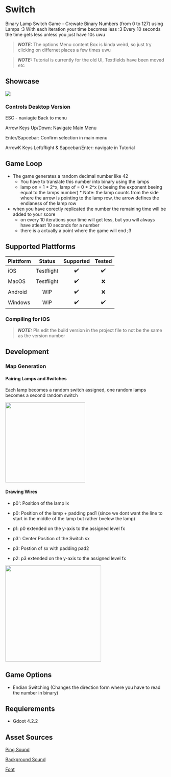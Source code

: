 # Switch
Binary Lamp Switch Game - Crewate Binary Numbers (from 0 to 127) using Lamps :3
With each iteration your time becomes less :3 Every 10 seconds the time gets less unless you just have 10s uwu

> **_NOTE:_**  The options Menu content Box is kinda weird, so just try clicking on differnet places a few times uwu

> **_NOTE:_**  Tutorial is currently for the old UI, Textfields have been moved etc

## Showcase
<img src="https://kiarar.moe/images/Switch/game.png">

### Controls Desktop Version
ESC - naviagte Back to menu

Arrow Keys Up/Down: Navigate Main Menu

Enter/Sapcebar: Confirm selection in main menu

ArrowK Keys Left/Right & Sapcebar/Enter: navigate in Tutorial


## Game Loop
* The game generates a random decimal number like 42
  * You have to translate this number into binary using the lamps
  * lamp on = 1 * 2^x, lamp of = 0 * 2^x (x beeing the exponent beeing equal to the lamps number)
    	* Note: the lamp counts from the side where the arrow is pointing to the lamp row, the arrow defines the endianess of the lamp row
* when you have corectly replicated the number the remaining time will be added to your score
  * on every 10 iterations your time will get less, but you will always have atleast 10 seconds for a number  
  * there is a actually a point where the game will end ;3
	
## Supported Plattforms
| Plattform         | Status | Supported | Tested |
|--------------|:-----:| :----: | :----: |
| iOS | Testflight | :heavy_check_mark: | :heavy_check_mark:
| MacOS      |  Testflight | :heavy_check_mark:| :x:
| Android |  WIP  | :heavy_check_mark: | :x:
| Windows      |  WIP | :heavy_check_mark:| :heavy_check_mark:

### Compiling for iOS
> **_NOTE:_**  Pls edit the build version in the project file to not be the same as the version number

## Development
### Map Generation
#### Pairing Lamps and Switches
Each lamp becomes a random switch assigned, one random lamps becomes a second random switch

<img src="https://kiarar.moe/images/Switch/map2.png" height= 250>

#### Drawing Wires
* p0': Position of the lamp lx
* p0: Position of the lamp + padding pad1 (since we dont want the line to start in the middle of the lamp but rather bvelow the lamp)
* p1: p0 extended on the y-axis to the assigned level fx

* p3': Center Position of the Switch sx
* p3: Postion of sx with padding pad2
* p2: p3 extended on the y-axis to the assigned level fx

<img src="https://kiarar.moe/images/Switch/map1.png" height= 300>

## Game Options
* Endian Switching (Changes the direction form where you have to read the number in binary)

## Requierements
* Gdoot 4.2.2

## Asset Sources
[Ping Sound](https://pixabay.com/sound-effects/ping-82822/)

[Background Sound](https://pixabay.com/sound-effects/daylight-14872/)

[Font](http://www.pentacom.jp/pentacom/bitfontmaker2/gallery/?id=646)
